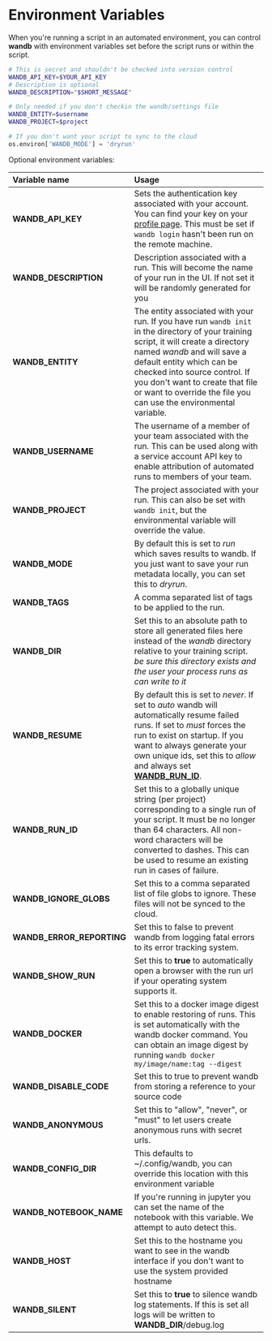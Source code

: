# Environment Variables

When you're running a script in an automated environment, you can control **wandb** with environment variables set before the script runs or within the script.

```bash
# This is secret and shouldn't be checked into version control
WANDB_API_KEY=$YOUR_API_KEY
# Description is optional
WANDB_DESCRIPTION="$SHORT_MESSAGE"
```

```bash
# Only needed if you don't checkin the wandb/settings file
WANDB_ENTITY=$username
WANDB_PROJECT=$project
```

```python
# If you don't want your script to sync to the cloud
os.environ['WANDB_MODE'] = 'dryrun'
```

Optional environment variables:

| Variable name | Usage |
| :--- | :--- |
| <a name="wandb-api-key">**WANDB\_API\_KEY**</a> | Sets the authentication key associated with your account. You can find your key on your [profile page](https://app.wandb.ai/profile). This must be set if `wandb login` hasn't been run on the remote machine. |
| <a name="wandb-description">**WANDB\_DESCRIPTION**</a> | Description associated with a run. This will become the name of your run in the UI. If not set it will be randomly generated for you |
| <a name="wandb-entity">**WANDB\_ENTITY**</a> | The entity associated with your run. If you have run `wandb init` in the directory of your training script, it will create a directory named _wandb_ and will save a default entity which can be checked into source control. If you don't want to create that file or want to override the file you can use the environmental variable. 
| <a name="wandb-update">**WANDB\_USERNAME**</a> | The username of a member of your team associated with the run. This can be used along with a service account API key to enable attribution of automated runs to members of your team. |
| <a name="wandb-project">**WANDB\_PROJECT**</a> | The project associated with your run. This can also be set with `wandb init`, but the environmental variable will override the value. |
| <a name="wandb-mode">**WANDB\_MODE**</a> | By default this is set to _run_ which saves results to wandb. If you just want to save your run metadata locally, you can set this to _dryrun_. |
| <a name="wandb-tags">**WANDB\_TAGS**</a> | A comma separated list of tags to be applied to the run. |
| <a name="wandb-dir">**WANDB\_DIR**<a> | Set this to an absolute path to store all generated files here instead of the _wandb_ directory relative to your training script. _be sure this directory exists and the user your process runs as can write to it_ |
| <a name="wandb-resume">**WANDB\_RESUME**</a> | By default this is set to _never_. If set to _auto_ wandb will automatically resume failed runs. If set to _must_ forces the run to exist on startup. If you want to always generate your own unique ids, set this to _allow_ and always set [**WANDB\_RUN\_ID**](#wandb-run-id). |
| <a name="wandb-run-id">**WANDB\_RUN\_ID**</a> | Set this to a globally unique string \(per project\) corresponding to a single run of your script. It must be no longer than 64 characters. All non-word characters will be converted to dashes. This can be used to resume an existing run in cases of failure. |
| <a name="wandb-ignore-globs">**WANDB\_IGNORE\_GLOBS**</a> | Set this to a comma separated list of file globs to ignore. These files will not be synced to the cloud. |
  | <a name="wandb-error-reporting">**WANDB\_ERROR\_REPORTING**</a> | Set this to false to prevent wandb from logging fatal errors to its error tracking system. |
  | <a name ="wandb-show-run">**WANDB\_SHOW\_RUN**</a> | Set this to **true** to automatically open a browser with the run url if your operating system supports it. |
  | <a name="wandb-docker">**WANDB\_DOCKER**</a>| Set this to a docker image digest to enable restoring of runs. This is set automatically with the wandb docker command. You can obtain an image digest by running `wandb docker my/image/name:tag --digest` |
  | <a name="wandb-disable-code">**WANDB\_DISABLE\_CODE**</a> | Set this to true to prevent wandb from storing a reference to your source code |
  | <a name="wandb-anonymous">**WANDB\_ANONYMOUS**</a> | Set this to "allow", "never", or "must" to let users create anonymous runs with secret urls. |
  | <a name="wandb-config-dir">**WANDB\_CONFIG\_DIR**</a> | This defaults to ~/.config/wandb, you can override this location with this environment variable |
  | <a name="wandb-notebook-name">**WANDB\_NOTEBOOK\_NAME**</a> | If you're running in jupyter you can set the name of the notebook with this variable. We attempt to auto detect this. |
  | <a name="wandb-host">**WANDB\_HOST**</a> | Set this to the hostname you want to see in the wandb interface if you don't want to use the system provided hostname |
| <a name="wandb-silent">**WANDB\_SILENT**</a> | Set this to **true** to silence wandb log statements. If this is set all logs will be written to **WANDB\_DIR**/debug.log |



